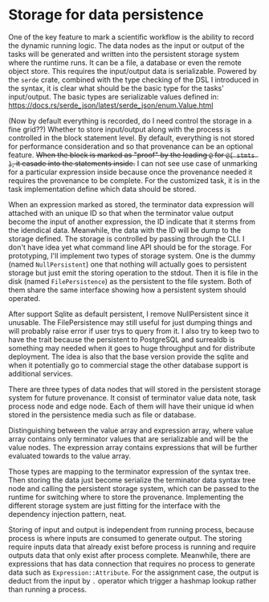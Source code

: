 # Storage for data persistence

One of the key feature to mark a scientific workflow is the ability to record the dynamic running logic. 
The data nodes as the input or output of the tasks will be generated and written into the persistent storage system where the runtime runs.
It can be a file, a database or even the remote object store. 
This requires the input/output data is serializable. 
Powered by the `serde` crate, combined with the type checking of the DSL I introduced in the syntax, it is clear what should be the basic type for the tasks' input/output.
The basic types are serializable values defined in: https://docs.rs/serde_json/latest/serde_json/enum.Value.html

(Now by default everything is recorded, do I need control the storage in a fine grid??) Whether to store input/output along with the process is controlled in the block statement level.
By default, everything is not stored for performance consideration and so that provenance can be an optional feature.
~~When the block is marked as "proof" by the leading `@` for `@{ stmts }`, it casade into the statements inside.~~
I can not see use case of unmarking for a particular expression inside because once the provenance needed it requires the provenance to be complete.
For the customized task, it is in the task implementation define which data should be stored.

When an expression marked as stored, the terminator data expression will attached with an unique ID so that when the terminator value output become the input of another expression, the ID indicate that it sterms from the idendical data.
Meanwhile, the data with the ID will be dump to the storage defined.
The storage is controlled by passing through the CLI.
I don't have idea yet what command line API should be for the storage.
For prototyping, I'll implement two types of storage system. 
One is the dummy (named `NullPersistent`) one that nothing will actually goes to persistent storage but just emit the storing operation to the stdout. 
Then it is file in the disk (named `FilePersistence`) as the persistent to the file system. 
Both of them share the same interface showing how a persistent system should operated.

After support Sqlite as default persistent, I remove NullPersistent since it unusable.
The FilePersistence may still useful for just dumping things and will probably raise error if user trys to query from it.
I also try to keep two to have the trait because the persistent to PostgreSQL and surrealdb is something may needed when it goes to huge throughput and for distribute deployment.
The idea is also that the base version provide the sqlite and when it potentially go to commercial stage the other database support is additional services.

There are three types of data nodes that will stored in the persistent storage system for future provenance.
It consist of terminator value data note, task process node and edge node.
Each of them will have their unique id when stored in the persistence media such as file or database.

Distinguishing between the value array and expression array, where value array contains only terminator values that are serializable and will be the value nodes.
The expression array contains expressions that will be further evaluated towards to the value array.

Those types are mapping to the terminator expression of the syntax tree. 
Then storing the data just become serialize the terminator data syntax tree node and calling the persistent storage system, which can be passed to the runtime for switching where to store the provenance.
Implementing the different storage system are just fitting for the interface with the dependency injection pattern, neat.

Storing of input and output is independent from running process, because process is where inputs are consumed to generate output.
The storing require inputs data that already exist before process is running and require outputs data that only exist after process complete.
Meanwhile, there are expressions that has data connection that requires no process to generate data such as `Expression::Attribute`.
For the assignment case, the output is deduct from the input by `.` operator which trigger a hashmap lookup rather than running a process.

